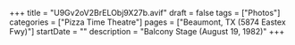 +++
title = "U9Gv2oV2BrELObj9X27b.avif"
draft = false
tags = ["Photos"]
categories = ["Pizza Time Theatre"]
pages = ["Beaumont, TX (5874 Eastex Fwy)"]
startDate = ""
description = "Balcony Stage (August 19, 1982)"
+++
